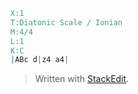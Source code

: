 
```abc
X:1
T:Diatonic Scale / Ionian
M:4/4
L:1
K:C
|ABc d|z4 a4|
```

> Written with [StackEdit](https://stackedit.io/).
<!--stackedit_data:
eyJoaXN0b3J5IjpbLTIxMjA1Mjg1NDUsLTE2OTA0OTc5ODAsLT
E0NDcxOTk1OTMsNzMwOTk4MTE2XX0=
-->